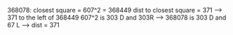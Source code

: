 368078: closest square = 607^2 = 368449
dist to closest square = 371 --> 371 to the left of 368449
607^2 is 303 D and 303R --> 368078 is 303 D and 67 L --> dist = 371
